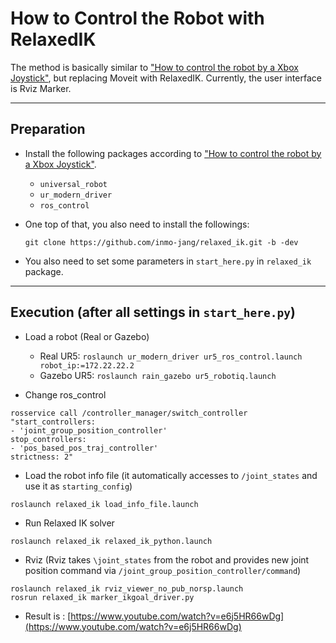 # How to Control the Robot with RelaxedIK

The method is basically similar to ["How to control the robot by a Xbox Joystick"](https://github.com/inmo-jang/rain_teleoperation/edit/master/xbox_teleop.md), but replacing Moveit with RelaxedIK. Currently, the user interface is Rviz Marker.

------------------------

## Preparation

- Install the following packages according to ["How to control the robot by a Xbox Joystick"](https://github.com/inmo-jang/rain_teleoperation/edit/master/xbox_teleop.md). 
    - `universal_robot`
    - `ur_modern_driver`
    - `ros_control`

- One top of that, you also need to install the followings:
    ```
    git clone https://github.com/inmo-jang/relaxed_ik.git -b -dev
    ```
    
- You also need to set some parameters in `start_here.py` in `relaxed_ik` package. 

-------------------------
## Execution (after all settings in `start_here.py`)

* Load a robot (Real or Gazebo)

    * Real UR5: `roslaunch ur_modern_driver ur5_ros_control.launch robot_ip:=172.22.22.2`
    * Gazebo UR5: `roslaunch rain_gazebo ur5_robotiq.launch`


* Change ros_control   
           
```
rosservice call /controller_manager/switch_controller "start_controllers:
- 'joint_group_position_controller'
stop_controllers:
- 'pos_based_pos_traj_controller'
strictness: 2"
```
    
* Load the robot info file (it automatically accesses to `/joint_states` and use it as `starting_config`)
```   
roslaunch relaxed_ik load_info_file.launch
```            

* Run Relaxed IK solver
```   
roslaunch relaxed_ik relaxed_ik_python.launch
```

* Rviz (Rviz takes `\joint_states` from the robot and provides new joint position command via `/joint_group_position_controller/command`)
```
roslaunch relaxed_ik rviz_viewer_no_pub_norsp.launch 
rosrun relaxed_ik marker_ikgoal_driver.py
```


* Result is : [https://www.youtube.com/watch?v=e6j5HR66wDg](https://www.youtube.com/watch?v=e6j5HR66wDg)


